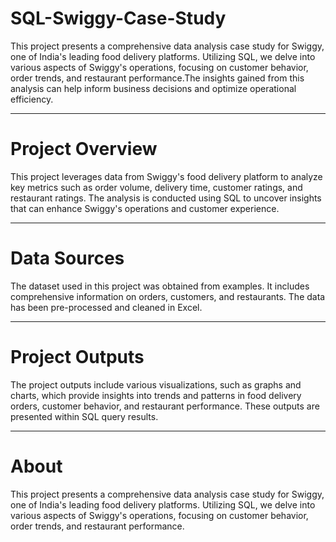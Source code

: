 # SQL-Swiggy-Case-Study

This project presents a comprehensive data analysis case study for Swiggy, one of India's leading food delivery platforms. Utilizing SQL, we delve into various aspects of Swiggy's operations, focusing on customer behavior, order trends, and restaurant performance.The insights gained from this analysis can help inform business decisions and optimize operational efficiency.

---
# Project Overview
This project leverages data from Swiggy's food delivery platform to analyze key metrics such as order volume, delivery time, customer ratings, and restaurant ratings. The analysis is conducted using SQL to uncover insights that can enhance Swiggy's operations and customer experience.

---

# Data Sources
The dataset used in this project was obtained from examples. It includes comprehensive information on orders, customers, and restaurants. The data has been pre-processed and cleaned in Excel.

---


# Project Outputs
The project outputs include various visualizations, such as graphs and charts, which provide insights into trends and patterns in food delivery orders, customer behavior, and restaurant performance. These outputs are presented within SQL query results.

--- 

# About
This project presents a comprehensive data analysis case study for Swiggy, one of India's leading food delivery platforms. Utilizing SQL, we delve into various aspects of Swiggy's operations, focusing on customer behavior, order trends, and restaurant performance.

